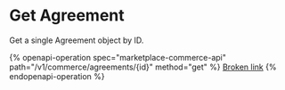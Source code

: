 # Get Agreement

Get a single Agreement object by ID.

{% openapi-operation spec="marketplace-commerce-api" path="/v1/commerce/agreements/{id}" method="get" %}
[Broken link](broken-reference)
{% endopenapi-operation %}
